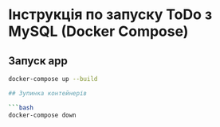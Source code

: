 # Інструкція по запуску ToDo з MySQL (Docker Compose)

## Запуск app

```bash
docker-compose up --build

## Зупинка контейнерів

```bash
docker-compose down



